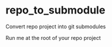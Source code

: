 repo_to_submodule
=================

Convert repo project into git submodules

Run me at the root of your repo project
